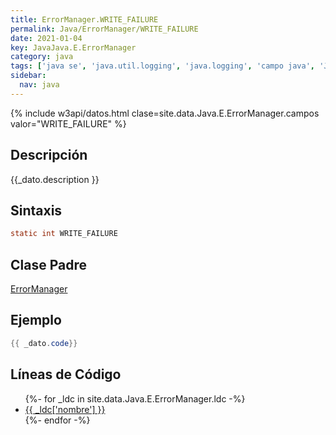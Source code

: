 ```yaml
---
title: ErrorManager.WRITE_FAILURE
permalink: Java/ErrorManager/WRITE_FAILURE
date: 2021-01-04
key: JavaJava.E.ErrorManager
category: java
tags: ['java se', 'java.util.logging', 'java.logging', 'campo java', 'Java 1.0']
sidebar: 
  nav: java
---
```


{% include w3api/datos.html clase=site.data.Java.E.ErrorManager.campos valor="WRITE_FAILURE" %}

## Descripción
{{_dato.description }}

## Sintaxis
~~~java
static int WRITE_FAILURE
~~~

## Clase Padre
[ErrorManager](/Java/ErrorManager/)

## Ejemplo
~~~java
{{ _dato.code}}
~~~

## Líneas de Código
<ul>
{%- for _ldc in site.data.Java.E.ErrorManager.ldc -%}
   <li>
       <a href="{{_ldc['url'] }}">{{ _ldc['nombre'] }}</a>
   </li>
{%- endfor -%}
</ul>
